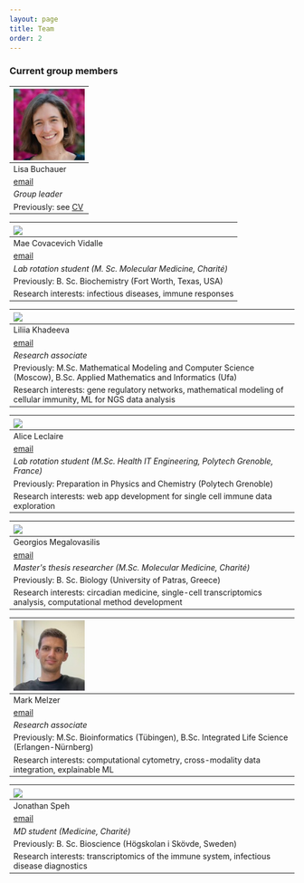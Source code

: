 ```yaml
---
layout: page
title: Team
order: 2
---
```


### Current group members


| <img style="width:9em" src="images/Lisa_square.jpg" align="center">               | 
|:----------------------------------------------------------------------------------| 
| Lisa Buchauer                                                                     |
| [email](mailto:lisa.buchauer@charite.de)                                          |
| _Group leader_                                                                    |
| Previously: see [CV](https://libuchauer.github.io/CV/)                            |


| <img style="width:9em" src="images/Mae_square.jpg" align="center"> | 
|:-------------------------------------------------------------------| 
| Mae Covacevich Vidalle                                             |
| [email](mailto:mae.covacevich-vidalle@charite.de)                  |
| _Lab rotation student (M. Sc. Molecular Medicine, Charité)_        |
| Previously: B. Sc. Biochemistry (Fort Worth, Texas, USA)           |
| Research interests: infectious diseases, immune responses          |


| <img style="width:9em" src="images/Liliia_square.png" align="center">                                                  | 
|:-----------------------------------------------------------------------------------------------------------------------| 
| Liliia Khadeeva                                                                                                        |
| [email](mailto:liliia.khadeeva@bih-charite.de)                                                                         |
| _Research associate_                                                                                                   |
| Previously: M.Sc. Mathematical Modeling and Computer Science (Moscow), B.Sc. Applied Mathematics and Informatics (Ufa) |
| Research interests: gene regulatory networks, mathematical modeling of cellular immunity, ML for NGS data analysis     |


| <img style="width:9em" src="images/Alice_square.jpg" align="center">            | 
|:--------------------------------------------------------------------------------| 
| Alice Leclaire                                                                  |
| [email](mailto:alice.leclaire@charite.de)                                       |
| _Lab rotation student (M.Sc. Health IT Engineering, Polytech Grenoble, France)_ |
| Previously: Preparation in Physics and Chemistry (Polytech Grenoble)            |
| Research interests: web app development for single cell immune data exploration |



| <img style="width:9em" src="images/Georgios_square.jpg" align="center">                                        | 
|:---------------------------------------------------------------------------------------------------------------| 
| Georgios Megalovasilis                                                                                         |
| [email](mailto:georgios.megalovasilis@charite.de)                                                              |
| _Master's thesis researcher (M.Sc. Molecular Medicine, Charité)_                                               |
| Previously: B. Sc. Biology (University of Patras, Greece)                                                      |
| Research interests: circadian medicine, single-cell transcriptomics analysis, computational method development |


| <img style="width:9em" src="images/Mark_square.jpg" align="center">                            | 
|:-----------------------------------------------------------------------------------------------| 
| Mark Melzer                                                                                    |
| [email](mailto:mark.melzer@charite.de)                                                         |
| _Research associate_                                                                           |
| Previously: M.Sc. Bioinformatics (Tübingen), B.Sc. Integrated Life Science (Erlangen-Nürnberg) |
| Research interests: computational cytometry, cross-modality data integration, explainable ML   |



| <img style="width:9em" src="images/Jonathan_square.jpg" align="center">                  | 
|:-----------------------------------------------------------------------------------------| 
| Jonathan Speh                                                                            |
| [email](mailto:michel-jonathan.speh@charite.de)                                          |
| _MD student (Medicine, Charité)_                                                         |
| Previously: B. Sc. Bioscience (Högskolan i Skövde, Sweden)                               |
| Research interests: transcriptomics of the immune system, infectious disease diagnostics |


